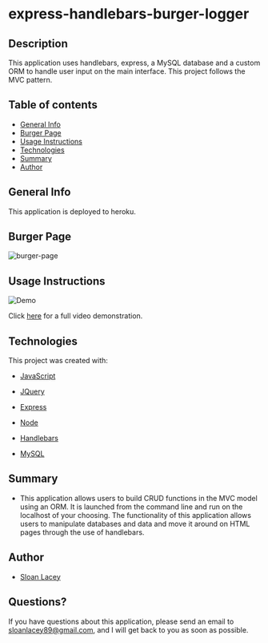 # express-handlebars-burger-logger

## Description

This application uses handlebars, express, a MySQL database and a custom ORM to handle user input on the main interface. This project follows the MVC pattern.

## Table of contents

- [General Info](#general-info)
- [Burger Page](#burger-page)
- [Usage Instructions](#usage-instructions)
- [Technologies](#technologies)
- [Summary](#summary)
- [Author](#author)

## General Info

This application is deployed to heroku.

## Burger Page

![burger-page](https://github.com/sloanlacey/express-handlebars-burger-logger/blob/main/public/assets/images/burger-page.png)

## Usage Instructions

![Demo](https://github.com/sloanlacey/express-handlebars-burger-logger/blob/main/public/assets/images/demo.gif)

Click [here](https://drive.google.com/file/d/1Nn0AkmnrWsNaZQaLhU0DvMA786NQ3cd6/view) for a full video demonstration.

## Technologies

This project was created with:

- [JavaScript](https://www.javascript.com/)

- [JQuery](https://jquery.com/)

- [Express](https://www.npmjs.com/package/express)

- [Node](https://www.npmjs.com/package/node)

- [Handlebars](https://www.npmjs.com/package/express-handlebars)

- [MySQL](https://www.npmjs.com/package/mysql)

## Summary

- This application allows users to build CRUD functions in the MVC model using an ORM. It is launched from the command line and run on the localhost of your choosing. The functionality of this application allows users to manipulate databases and data and move it around on HTML pages through the use of handlebars.

## Author

- [Sloan Lacey](https://github.com/sloanlacey/express-handlebars-burger-logger)

## Questions?

If you have questions about this application, please send an email to sloanlacey89@gmail.com, and I will get back to you as soon as possible.
